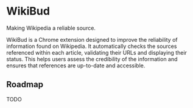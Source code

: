 # WikiBud

Making Wikipedia a reliable source.

WikiBud is a Chrome extension designed to improve the reliability of information found on Wikipedia. It automatically checks the sources referenced within each article, validating their URLs and displaying their status. This helps users assess the credibility of the information and ensures that references are up-to-date and accessible.

## Roadmap

TODO
